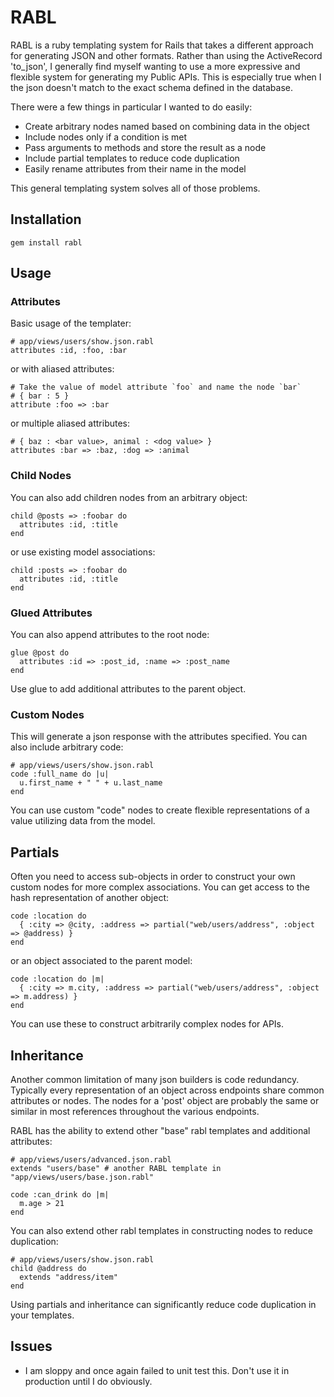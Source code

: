 # RABL #

RABL is a ruby templating system for Rails that takes a different approach for generating JSON and other formats. Rather than using the ActiveRecord 'to_json', I generally find myself wanting to use a more expressive and flexible system for generating my Public APIs. This is especially true when I the json doesn't match to the exact schema defined in the database.

There were a few things in particular I wanted to do easily:

 * Create arbitrary nodes named based on combining data in the object
 * Include nodes only if a condition is met
 * Pass arguments to methods and store the result as a node
 * Include partial templates to reduce code duplication
 * Easily rename attributes from their name in the model

This general templating system solves all of those problems.

## Installation ##

    gem install rabl

## Usage ##

### Attributes ###

Basic usage of the templater:

    # app/views/users/show.json.rabl
    attributes :id, :foo, :bar

or with aliased attributes:

    # Take the value of model attribute `foo` and name the node `bar`
    # { bar : 5 }
    attribute :foo => :bar

or multiple aliased attributes:

    # { baz : <bar value>, animal : <dog value> }
    attributes :bar => :baz, :dog => :animal

### Child Nodes ###

You can also add children nodes from an arbitrary object:

    child @posts => :foobar do
      attributes :id, :title
    end

or use existing model associations:

    child :posts => :foobar do
      attributes :id, :title
    end

### Glued Attributes ###

You can also append attributes to the root node:

    glue @post do
      attributes :id => :post_id, :name => :post_name
    end

Use glue to add additional attributes to the parent object.

### Custom Nodes ###

This will generate a json response with the attributes specified. You can also include arbitrary code:

    # app/views/users/show.json.rabl
    code :full_name do |u|
      u.first_name + " " + u.last_name
    end

You can use custom "code" nodes to create flexible representations of a value utilizing data from the model.

## Partials ##

Often you need to access sub-objects in order to construct your own custom nodes for more complex associations. You can get access to the hash representation of another object:

    code :location do
      { :city => @city, :address => partial("web/users/address", :object => @address) }
    end

or an object associated to the parent model:

    code :location do |m|
      { :city => m.city, :address => partial("web/users/address", :object => m.address) }
    end

You can use these to construct arbitrarily complex nodes for APIs.

## Inheritance ##

Another common limitation of many json builders is code redundancy. Typically every representation of an object across endpoints share common attributes or nodes. The nodes for a 'post' object are probably the same or similar in most references throughout the various endpoints.

RABL has the ability to extend other "base" rabl templates and additional attributes:

    # app/views/users/advanced.json.rabl
    extends "users/base" # another RABL template in "app/views/users/base.json.rabl"

    code :can_drink do |m|
      m.age > 21
    end

You can also extend other rabl templates in constructing nodes to reduce duplication:

    # app/views/users/show.json.rabl
    child @address do
      extends "address/item"
    end

Using partials and inheritance can significantly reduce code duplication in your templates.

## Issues ##

 * I am sloppy and once again failed to unit test this. Don't use it in production until I do obviously.